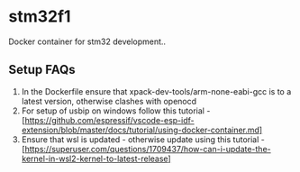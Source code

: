 # stm32f1
Docker container for stm32 development..

## Setup FAQs
1. In the Dockerfile ensure that xpack-dev-tools/arm-none-eabi-gcc is to a latest version, otherwise clashes with openocd
2. For setup of usbip on windows follow this tutorial - [https://github.com/espressif/vscode-esp-idf-extension/blob/master/docs/tutorial/using-docker-container.md]
3. Ensure that wsl is updated - otherwise update using this tutorial - [https://superuser.com/questions/1709437/how-can-i-update-the-kernel-in-wsl2-kernel-to-latest-release]
